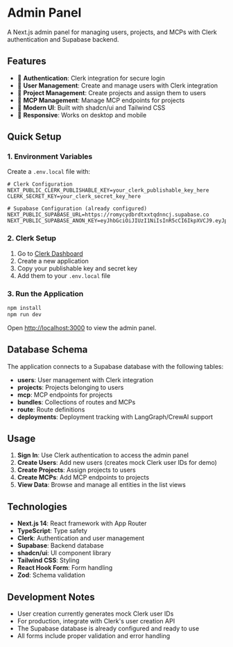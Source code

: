 # Admin Panel

A Next.js admin panel for managing users, projects, and MCPs with Clerk authentication and Supabase backend.

## Features

- 🔐 **Authentication**: Clerk integration for secure login
- 👥 **User Management**: Create and manage users with Clerk integration
- 📁 **Project Management**: Create projects and assign them to users
- 🔌 **MCP Management**: Manage MCP endpoints for projects
- 🎨 **Modern UI**: Built with shadcn/ui and Tailwind CSS
- 📱 **Responsive**: Works on desktop and mobile

## Quick Setup

### 1. Environment Variables

Create a `.env.local` file with:

```env
# Clerk Configuration
NEXT_PUBLIC_CLERK_PUBLISHABLE_KEY=your_clerk_publishable_key_here
CLERK_SECRET_KEY=your_clerk_secret_key_here

# Supabase Configuration (already configured)
NEXT_PUBLIC_SUPABASE_URL=https://romycydbrdtxxtqdnncj.supabase.co
NEXT_PUBLIC_SUPABASE_ANON_KEY=eyJhbGciOiJIUzI1NiIsInR5cCI6IkpXVCJ9.eyJpc3MiOiJzdXBhYmFzZSIsInJlZiI6InJvbXljeWRicmR0eHh0cWRubmNqIiwicm9sZSI6ImFub24iLCJpYXQiOjE3NTQ3NTA5ODEsImV4cCI6MjA3MDMyNjk4MX0.EB1TNHFPiRClE5GdnW84un_h2g0HijgHJccoLNms4Rw
```

### 2. Clerk Setup

1. Go to [Clerk Dashboard](https://dashboard.clerk.com/)
2. Create a new application
3. Copy your publishable key and secret key
4. Add them to your `.env.local` file

### 3. Run the Application

```bash
npm install
npm run dev
```

Open [http://localhost:3000](http://localhost:3000) to view the admin panel.

## Database Schema

The application connects to a Supabase database with the following tables:

- **users**: User management with Clerk integration
- **projects**: Projects belonging to users
- **mcp**: MCP endpoints for projects
- **bundles**: Collections of routes and MCPs
- **route**: Route definitions
- **deployments**: Deployment tracking with LangGraph/CrewAI support

## Usage

1. **Sign In**: Use Clerk authentication to access the admin panel
2. **Create Users**: Add new users (creates mock Clerk user IDs for demo)
3. **Create Projects**: Assign projects to users
4. **Create MCPs**: Add MCP endpoints to projects
5. **View Data**: Browse and manage all entities in the list views

## Technologies

- **Next.js 14**: React framework with App Router
- **TypeScript**: Type safety
- **Clerk**: Authentication and user management
- **Supabase**: Backend database
- **shadcn/ui**: UI component library
- **Tailwind CSS**: Styling
- **React Hook Form**: Form handling
- **Zod**: Schema validation

## Development Notes

- User creation currently generates mock Clerk user IDs
- For production, integrate with Clerk's user creation API
- The Supabase database is already configured and ready to use
- All forms include proper validation and error handling
